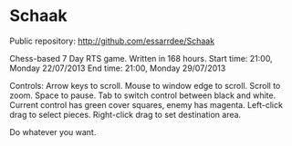 Schaak
======

Public repository: http://github.com/essarrdee/Schaak

Chess-based 7 Day RTS game.
Written in 168 hours.
Start time: 21:00, Monday 22/07/2013
End time: 21:00, Monday 29/07/2013

Controls:
Arrow keys to scroll.
Mouse to window edge to scroll.
Scroll to zoom.
Space to pause.
Tab to switch control between black and white.
Current control has green cover squares, enemy has magenta.
Left-click drag to select pieces.
Right-click drag to set destination area.

Do whatever you want.